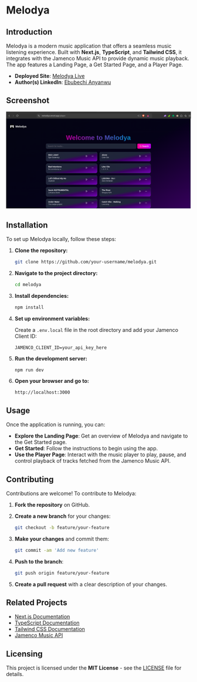 # Melodya

## Introduction

Melodya is a modern music application that offers a seamless music listening experience. Built with **Next.js**, **TypeScript**, and **Tailwind CSS**, it integrates with the Jamenco Music API to provide dynamic music playback. The app features a Landing Page, a Get Started Page, and a Player Page.

- **Deployed Site**: [Melodya Live](https://melodiya.vercel.app)
- **Author(s) LinkedIn**: [Ebubechi Anyanwu](https://www.linkedin.com/in/chiefebube)

## Screenshot

![Melodya App Screenshot](./public/images/Screenshot.png)

## Installation

To set up Melodya locally, follow these steps:

1. **Clone the repository:**

   ```bash
   git clone https://github.com/your-username/melodya.git
   ```

2. **Navigate to the project directory:**

   ```bash
   cd melodya
   ```

3. **Install dependencies:**

   ```bash
   npm install
   ```

4. **Set up environment variables:**

   Create a `.env.local` file in the root directory and add your Jamenco Client ID:

   ```env
   JAMENCO_CLIENT_ID=your_api_key_here
   ```

5. **Run the development server:**

   ```bash
   npm run dev
   ```

6. **Open your browser and go to:**

   ```
   http://localhost:3000
   ```

## Usage

Once the application is running, you can:

- **Explore the Landing Page**: Get an overview of Melodya and navigate to the Get Started page.
- **Get Started**: Follow the instructions to begin using the app.
- **Use the Player Page**: Interact with the music player to play, pause, and control playback of tracks fetched from the Jamenco Music API.

## Contributing

Contributions are welcome! To contribute to Melodya:

1. **Fork the repository** on GitHub.
2. **Create a new branch** for your changes:

   ```bash
   git checkout -b feature/your-feature
   ```

3. **Make your changes** and commit them:

   ```bash
   git commit -am 'Add new feature'
   ```

4. **Push to the branch**:

   ```bash
   git push origin feature/your-feature
   ```

5. **Create a pull request** with a clear description of your changes.

## Related Projects

- [Next.js Documentation](https://nextjs.org/docs)
- [TypeScript Documentation](https://www.typescriptlang.org/docs/)
- [Tailwind CSS Documentation](https://tailwindcss.com/docs)
- [Jamenco Music API](https://jamenco-api-url.com)

## Licensing

This project is licensed under the **MIT License** - see the [LICENSE](LICENSE) file for details.